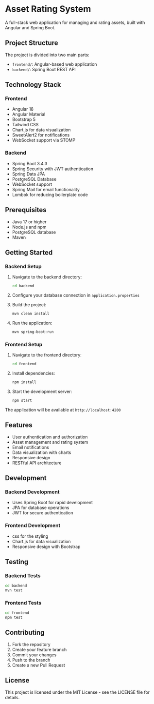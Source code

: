 # Asset Rating System

A full-stack web application for managing and rating assets, built with Angular and Spring Boot.

## Project Structure

The project is divided into two main parts:
- `frontend/`: Angular-based web application
- `backend/`: Spring Boot REST API

## Technology Stack

### Frontend
- Angular 18
- Angular Material
- Bootstrap 5
- Tailwind CSS
- Chart.js for data visualization
- SweetAlert2 for notifications
- WebSocket support via STOMP

### Backend
- Spring Boot 3.4.3
- Spring Security with JWT authentication
- Spring Data JPA
- PostgreSQL Database
- WebSocket support
- Spring Mail for email functionality
- Lombok for reducing boilerplate code

## Prerequisites

- Java 17 or higher
- Node.js and npm
- PostgreSQL database
- Maven

## Getting Started

### Backend Setup

1. Navigate to the backend directory:
   ```bash
   cd backend
   ```

2. Configure your database connection in `application.properties`

3. Build the project:
   ```bash
   mvn clean install
   ```

4. Run the application:
   ```bash
   mvn spring-boot:run
   ```

### Frontend Setup

1. Navigate to the frontend directory:
   ```bash
   cd frontend
   ```

2. Install dependencies:
   ```bash
   npm install
   ```

3. Start the development server:
   ```bash
   npm start
   ```

The application will be available at `http://localhost:4200`

## Features

- User authentication and authorization
- Asset management and rating system
- Email notifications
- Data visualization with charts
- Responsive design
- RESTful API architecture

## Development

### Backend Development
- Uses Spring Boot for rapid development
- JPA for database operations
- JWT for secure authentication

### Frontend Development
- css for the styling 
- Chart.js for data visualization
- Responsive design with Bootstrap

## Testing

### Backend Tests
```bash
cd backend
mvn test
```

### Frontend Tests
```bash
cd frontend
npm test
```

## Contributing

1. Fork the repository
2. Create your feature branch
3. Commit your changes
4. Push to the branch
5. Create a new Pull Request

## License

This project is licensed under the MIT License - see the LICENSE file for details. 